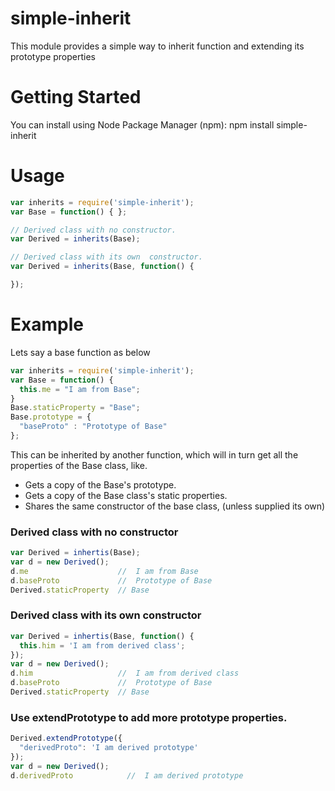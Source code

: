 # simple-inherit

This module provides a simple way to inherit function and extending its prototype properties

# Getting Started

You can install using Node Package Manager (npm):
npm install simple-inherit

# Usage

```js
var inherits = require('simple-inherit');
var Base = function() { };

// Derived class with no constructor.
var Derived = inherits(Base);

// Derived class with its own  constructor.
var Derived = inherits(Base, function() { 

});

```
# Example

Lets say a base function as below
```js
var inherits = require('simple-inherit');
var Base = function() {
  this.me = "I am from Base";
}
Base.staticProperty = "Base";
Base.prototype = {
  "baseProto" : "Prototype of Base"
};
```
This can be inherited by another function, which will in turn get all the properties of the Base class, like.
* Gets a copy of the Base's prototype.
* Gets a copy of the Base class's static properties.
* Shares the same constructor of the base class, (unless supplied its own)

### Derived class with no constructor
```js
var Derived = inhertis(Base);
var d = new Derived();
d.me                    //  I am from Base
d.baseProto             //  Prototype of Base
Derived.staticProperty  // Base
```

### Derived class with its own constructor
```js
var Derived = inhertis(Base, function() {
  this.him = 'I am from derived class';
});
var d = new Derived();
d.him                   //  I am from derived class
d.baseProto             //  Prototype of Base
Derived.staticProperty  // Base
```

### Use extendPrototype to add more prototype properties.
```js
Derived.extendPrototype({
  "derivedProto": 'I am derived prototype'
});
var d = new Derived();
d.derivedProto            //  I am derived prototype
```

